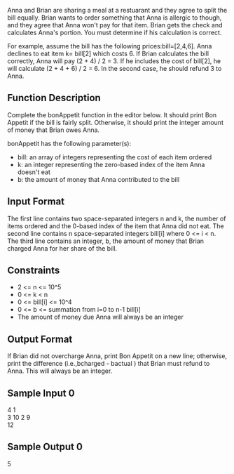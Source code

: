 Anna and Brian are sharing a meal at a restuarant and they agree to split the bill equally. Brian wants to order something that Anna is allergic to though, and they agree that Anna won't pay for that item. Brian gets the check and calculates Anna's portion. You must determine if his calculation is correct.

For example, assume the bill has the following prices:bill=[2,4,6]. Anna declines to eat item k= bill[2] which costs 6. If Brian calculates the bill correctly, Anna will pay (2 + 4) / 2 = 3. If he includes the cost of bill[2], he will calculate (2 + 4 + 6) / 2 = 6. In the second case, he should refund 3 to Anna.

<h2>Function Description</h2>

Complete the bonAppetit function in the editor below. It should print Bon Appetit if the bill is fairly split. Otherwise, it should print the integer amount of money that Brian owes Anna.

bonAppetit has the following parameter(s):
<ul>
    <li> bill: an array of integers representing the cost of each item ordered </li>
    <li> k: an integer representing the zero-based index of the item Anna doesn't eat </li>
    <li> b: the amount of money that Anna contributed to the bill </li>
</ul>
<h2>Input Format</h2>

The first line contains two space-separated integers n and k, the number of items ordered and the 0-based index of the item that Anna did not eat.
The second line contains n space-separated integers bill[i] where 0 <= i < n.
The third line contains an integer, b, the amount of money that Brian charged Anna for her share of the bill.

<h2>Constraints</h2>
<ul>
    <li> 2 <= n <= 10^5 </li>
    <li> 0 <= k < n </li>
    <li> 0 <= bill[i] <= 10^4 </li>
    <li> 0 <= b <= summation from i=0 to n-1 bill[i] </li>
    <li> The amount of money due Anna will always be an integer </li>
</ul>

<h2>Output Format</h2>

If Brian did not overcharge Anna, print Bon Appetit on a new line; otherwise, print the difference (i.e.,bcharged - bactual ) that Brian must refund to Anna. This will always be an integer.

<h2>Sample Input 0</h2>

4 1 <br>
3 10 2 9 <br>
12

<h2>Sample Output 0</h2>

5
